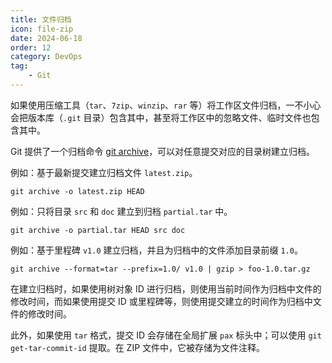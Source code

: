 ```yaml
---
title: 文件归档
icon: file-zip
date: 2024-06-18
order: 12
category: DevOps
tag:
    - Git
---
```


如果使用压缩工具（`tar`、`7zip`、`winzip`、`rar` 等）将工作区文件归档，一不小心会把版本库（`.git` 目录）包含其中，甚至将工作区中的忽略文件、临时文件也包含其中。

Git 提供了一个归档命令 [git archive](../../../computers/commands/git/git_archive.md)，可以对任意提交对应的目录树建立归档。

例如：基于最新提交建立归档文件 `latest.zip`。

```shell
git archive -o latest.zip HEAD
```

例如：只将目录 `src` 和 `doc` 建立到归档 `partial.tar` 中。

```shell
git archive -o partial.tar HEAD src doc
```

例如：基于里程碑 `v1.0` 建立归档，并且为归档中的文件添加目录前缀 `1.0`。

```shell
git archive --format=tar --prefix=1.0/ v1.0 | gzip > foo-1.0.tar.gz
```

在建立归档时，如果使用树对象 ID 进行归档，则使用当前时间作为归档中文件的修改时间，而如果使用提交 ID 或里程碑等，则使用提交建立的时间作为归档中文件的修改时间。

此外，如果使用 `tar` 格式，提交 ID 会存储在全局扩展 `pax` 标头中；可以使用 `git get-tar-commit-id` 提取。在 ZIP 文件中，它被存储为文件注释。
